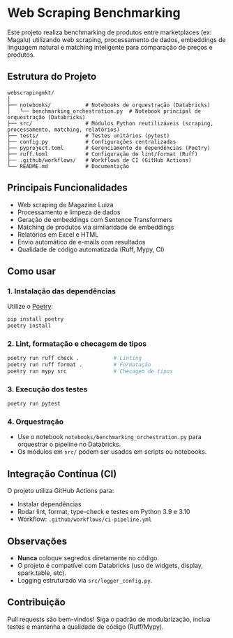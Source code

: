# Web Scraping Benchmarking

Este projeto realiza benchmarking de produtos entre marketplaces (ex: Magalu) utilizando web scraping, processamento de dados, embeddings de linguagem natural e matching inteligente para comparação de preços e produtos.

## Estrutura do Projeto

```
webscrapingmkt/
│
├── notebooks/           # Notebooks de orquestração (Databricks)
│   └── benchmarking_orchestration.py  # Notebook principal de orquestração (Databricks)
├── src/                 # Módulos Python reutilizáveis (scraping, processamento, matching, relatórios)
├── tests/               # Testes unitários (pytest)
├── config.py            # Configurações centralizadas
├── pyproject.toml       # Gerenciamento de dependências (Poetry)
├── ruff.toml            # Configuração de lint/format (Ruff)
├── .github/workflows/   # Workflows de CI (GitHub Actions)
└── README.md            # Documentação
```

## Principais Funcionalidades
- Web scraping do Magazine Luiza
- Processamento e limpeza de dados
- Geração de embeddings com Sentence Transformers
- Matching de produtos via similaridade de embeddings
- Relatórios em Excel e HTML
- Envio automático de e-mails com resultados
- Qualidade de código automatizada (Ruff, Mypy, CI)

## Como usar

### 1. Instalação das dependências
Utilize o [Poetry](https://python-poetry.org/):
```bash
pip install poetry
poetry install
```

### 2. Lint, formatação e checagem de tipos
```bash
poetry run ruff check .           # Linting
poetry run ruff format .          # Formatação
poetry run mypy src               # Checagem de tipos
```

### 3. Execução dos testes
```bash
poetry run pytest
```

### 4. Orquestração
- Use o notebook `notebooks/benchmarking_orchestration.py` para orquestrar o pipeline no Databricks.
- Os módulos em `src/` podem ser usados em scripts ou notebooks.

## Integração Contínua (CI)
O projeto utiliza GitHub Actions para:
- Instalar dependências
- Rodar lint, format, type-check e testes em Python 3.9 e 3.10
- Workflow: `.github/workflows/ci-pipeline.yml`

## Observações
- **Nunca** coloque segredos diretamente no código.
- O projeto é compatível com Databricks (uso de widgets, display, spark.table, etc).
- Logging estruturado via `src/logger_config.py`.

## Contribuição
Pull requests são bem-vindos! Siga o padrão de modularização, inclua testes e mantenha a qualidade de código (Ruff/Mypy). 